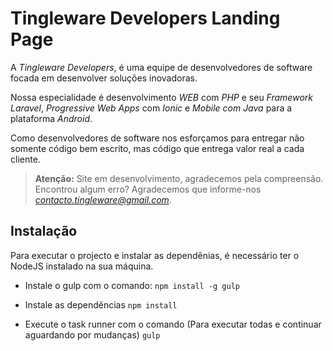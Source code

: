 # Tingleware Developers Landing Page

A *Tingleware Developers*, é uma equipe de desenvolvedores de software focada em desenvolver soluções inovadoras.

Nossa especialidade é desenvolvimento _WEB_ com _PHP_ e seu _Framework Laravel_, _Progressive Web Apps_ com _Ionic_ e _Mobile com Java_ para a plataforma _Android_.

Como desenvolvedores de software nos esforçamos para entregar não somente código bem escrito, mas código que entrega valor real a cada cliente.

>**Atenção:** Site em desenvolvimento, agradecemos pela compreensão. Encontrou algum erro? Agradecemos que informe-nos *contacto.tingleware@gmail.com*.

## Instalação

Para executar o projecto e instalar as dependênias, é necessário ter o NodeJS instalado na sua máquina.

* Instale o gulp com o comando:
  `npm install -g gulp`

 * Instale as dependẽncias
  `npm install`

* Execute o task runner com o comando (Para executar todas e continuar aguardando por mudanças)
  `gulp`
